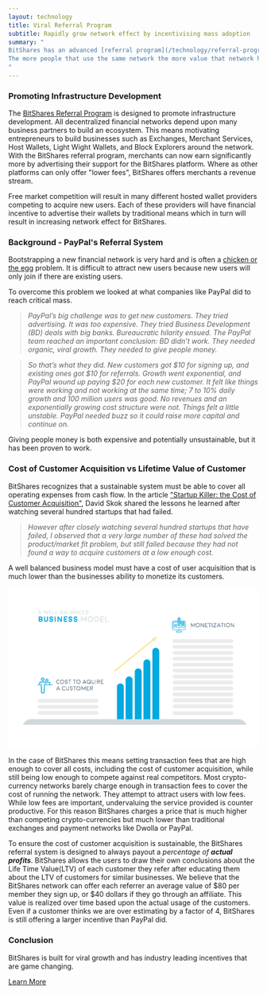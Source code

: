 ```yaml
---
layout: technology
title: Viral Referral Program 
subtitle: Rapidly grow network effect by incentivising mass adoption 
summary: "
BitShares has an advanced [referral program](/technology/referral-program.html) built into the software.  Financial networks derive their value mostly from [Network Effect](http://en.wikipedia.org/wiki/Network_effect).  
The more people that use the same network the more value that network has to the users.   BitShares rewards those who sign up new users that actually use the network and does so in a fully transparent and automated way.  You can [earn $80 or more for every Member you sign up](/technology/referral-program.html).
"
---
```


### Promoting Infrastructure Development

The [BitShares Referral Program](/technology/referral-program.html) is designed to promote infrastructure development.  All decentralized financial networks depend upon many business partners to build an ecosystem.  This means motivating entrepreneurs to build businesses such as Exchanges, Merchant Services, Host Wallets, Light Wight Wallets, and Block Explorers around the network.   With the BitShares referral program, merchants can now earn significantly more by advertising their support for the BitShares platform.  Where as other platforms can only offer "lower fees", BitShares offers merchants a revenue stream.  

Free market competition will result in many different hosted wallet providers competing to acquire new users.   Each of these providers will have financial incentive to advertise their wallets by traditional means which in turn will result in increasing network effect for BitShares.  

### Background - PayPal's Referral System 

Bootstrapping a new financial network is very hard and is often a [chicken or the egg](http://en.wikipedia.org/wiki/Chicken_or_the_egg) problem.  It is difficult to attract new users because new users will only join if there are existing users.  

To overcome this problem we looked at what companies like PayPal did to reach critical mass.

> <i>PayPal’s big challenge was to get new customers. They tried advertising. It was too expensive. They tried Business Development (BD) deals with big banks. Bureaucratic hilarity ensued.  The PayPal team reached an important conclusion: BD didn’t work. They needed organic, viral growth. They needed to give people money.</i>

> <i> So that’s what they did. New customers got $10 for signing up, and existing ones got $10 for referrals. Growth went exponential, and PayPal wound up paying $20 for each new customer. It felt like things were working and not working at the same time; 7 to 10% daily growth and 100 million users was good. No revenues and an exponentially growing cost structure were not. Things felt a little unstable. PayPal needed buzz so it could raise more capital and continue on.</i>

Giving people money is both expensive and potentially unsustainable, but it has been proven to work.   

### Cost of Customer Acquisition vs Lifetime Value of Customer

BitShares recognizes that a sustainable system must be able to cover all operating expenses from cash flow.  In the article ["Startup Killer: the Cost of Customer Acquisition"](http://www.forentrepreneurs.com/startup-killer/), David Skok shared the lessons he learned after watching several hundred startups that had failed. 

> <i>However after closely watching several hundred startups that have failed, I observed that a very large number of these had solved the product/market fit problem, but still failed because they had not found a way to acquire customers at a low enough cost.</i>

A well balanced business model must have a cost of user acquisition that is much lower than the businesses ability to monetize its customers. 

<center> <img src="/images/wellbalanced.png"/></center>

In the case of BitShares this means setting transaction fees that are high enough to cover all costs, including the cost of customer acquisition, while still being low enough to compete against real competitors.  Most crypto-currency networks barely charge enough in transaction fees to cover the cost of running the network.  They attempt to attract users with low fees.  While low fees are important, undervaluing the service provided is counter productive.  For this reason BitShares charges a price that is much higher than competing crypto-currencies but much lower than traditional exchanges and payment networks like Dwolla or PayPal. 

To ensure the cost of customer acquisition is sustainable, the BitShares referral system is designed to always payout a *percentage of **actual profits***.   BitShares allows the users to draw their own conclusions about the Life Time Value(LTV) of each customer they refer after educating them about the LTV of customers for similar businesses.   We believe that the BitShares network can offer each referrer an average value of $80 per member they sign up, or $40 dollars if they go through an affiliate.  This value is realized over time based upon the actual usage of the customers.   Even if a customer thinks we are over estimating by a factor of 4, BitShares is still offering a larger incentive than PayPal did.  

### Conclusion 

BitShares is built for viral growth and has industry leading incentives that are game changing.

[Learn More](/technology/referral-program.html)
